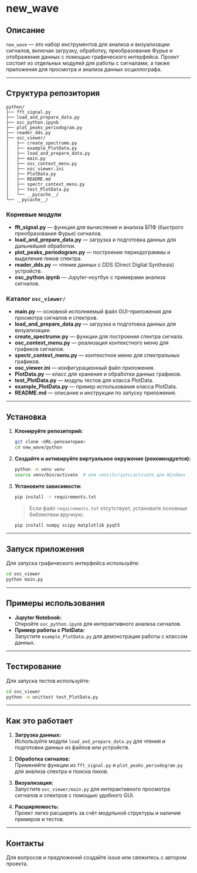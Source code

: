 # new_wave

## Описание

`new_wave` — это набор инструментов для анализа и визуализации сигналов, включая загрузку, обработку, преобразование Фурье и отображение данных с помощью графического интерфейса. Проект состоит из отдельных модулей для работы с сигналами, а также приложения для просмотра и анализа данных осциллографа.

---

## Структура репозитория

```
python/
├── fft_signal.py
├── load_and_prepare_data.py
├── osc_python.ipynb
├── plot_peaks_periodogram.py
├── reader_dds.py
├── osc_viewer/
│   ├── create_spectrume.py
│   ├── example_PlotData.py
│   ├── load_and_prepare_data.py
│   ├── main.py
│   ├── osc_context_menu.py
│   ├── osc_viewer.ini
│   ├── PlotData.py
│   ├── README.md
│   ├── spectr_context_menu.py
│   ├── test_PlotData.py
│   └── __pycache__/
└── __pycache__/
```

### Корневые модули

- **fft_signal.py** — функции для вычисления и анализа БПФ (быстрого преобразования Фурье) сигналов.
- **load_and_prepare_data.py** — загрузка и подготовка данных для дальнейшей обработки.
- **plot_peaks_periodogram.py** — построение периодограммы и выделение пиков спектра.
- **reader_dds.py** — чтение данных с DDS (Direct Digital Synthesis) устройств.
- **osc_python.ipynb** — Jupyter-ноутбук с примерами анализа сигналов.

### Каталог `osc_viewer/`

- **main.py** — основной исполняемый файл GUI-приложения для просмотра сигналов и спектров.
- **load_and_prepare_data.py** — загрузка и подготовка данных для визуализации.
- **create_spectrume.py** — функции для построения спектра сигнала.
- **osc_context_menu.py** — реализация контекстного меню для графиков сигналов.
- **spectr_context_menu.py** — контекстное меню для спектральных графиков.
- **osc_viewer.ini** — конфигурационный файл приложения.
- **PlotData.py** — класс для хранения и обработки данных графиков.
- **test_PlotData.py** — модуль тестов для класса PlotData.
- **example_PlotData.py** — пример использования класса PlotData.
- **README.md** — описание и инструкции по запуску приложения.

---

## Установка

1. **Клонируйте репозиторий:**
    ```sh
    git clone <URL-репозитория>
    cd new_wave/python
    ```

2. **Создайте и активируйте виртуальное окружение (рекомендуется):**
    ```sh
    python -m venv venv
    source venv/bin/activate  # или venv\Scripts\activate для Windows
    ```

3. **Установите зависимости:**
    ```sh
    pip install -r requirements.txt
    ```
    > Если файл `requirements.txt` отсутствует, установите основные библиотеки вручную:
    ```sh
    pip install numpy scipy matplotlib pyqt5
    ```

---

## Запуск приложения

Для запуска графического интерфейса используйте:

```sh
cd osc_viewer
python main.py
```

---

## Примеры использования

- **Jupyter Notebook:**  
  Откройте `osc_python.ipynb` для интерактивного анализа сигналов.
- **Пример работы с PlotData:**  
  Запустите `example_PlotData.py` для демонстрации работы с классом данных.

---

## Тестирование

Для запуска тестов используйте:

```sh
cd osc_viewer
python -m unittest test_PlotData.py
```

---

## Как это работает

1. **Загрузка данных:**  
    Используйте модули `load_and_prepare_data.py` для чтения и подготовки данных из файлов или устройств.

2. **Обработка сигналов:**  
    Применяйте функции из `fft_signal.py` и `plot_peaks_periodogram.py` для анализа спектра и поиска пиков.

3. **Визуализация:**  
    Запустите `osc_viewer/main.py` для интерактивного просмотра сигналов и спектров с помощью удобного GUI.

4. **Расширяемость:**  
    Проект легко расширять за счёт модульной структуры и наличия примеров и тестов.

---

## Контакты

Для вопросов и предложений создайте issue или свяжитесь с автором проекта.
